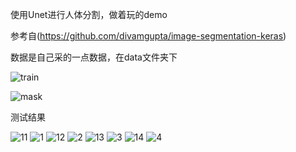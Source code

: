 使用Unet进行人体分割，做着玩的demo

参考自(https://github.com/divamgupta/image-segmentation-keras)

数据是自己采的一点数据，在data文件夹下

![train](https://github.com/TianzhongSong/Unet-for-Person-Segmentation/blob/master/data/11200.jpg)

![mask](https://github.com/TianzhongSong/Unet-for-Person-Segmentation/blob/master/data/11200l.jpg)

测试结果

![11](https://github.com/TianzhongSong/Unet-for-Person-Segmentation/blob/master/data/10296.jpg)
![1](https://github.com/TianzhongSong/Unet-for-Person-Segmentation/blob/master/data/seg_results/10296.jpg)
![12](https://github.com/TianzhongSong/Unet-for-Person-Segmentation/blob/master/data/10297.jpg)
![2](https://github.com/TianzhongSong/Unet-for-Person-Segmentation/blob/master/data/seg_results/10297.jpg)
![13](https://github.com/TianzhongSong/Unet-for-Person-Segmentation/blob/master/data/10298.jpg)
![3](https://github.com/TianzhongSong/Unet-for-Person-Segmentation/blob/master/data/seg_results/10298.jpg)
![14](https://github.com/TianzhongSong/Unet-for-Person-Segmentation/blob/master/data/10299.jpg)
![4](https://github.com/TianzhongSong/Unet-for-Person-Segmentation/blob/master/data/seg_results/10299.jpg)